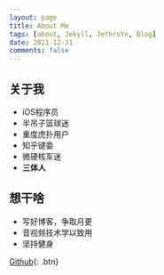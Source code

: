 ```yaml
---
layout: page
title: About Me
tags: [about, Jekyll, JethroYe, Blog]
date: 2021-12-31
comments: false
---
```

    

## 关于我
* iOS程序员
* 半吊子篮球迷
* 重度虎扑用户
* 知乎键委  
* 微硬核军迷
* **三体人**



## 想干啥
* 写好博客，争取月更
* 音视频技术学以致用
* 坚持健身

      
[Github](https://github.com/jethroye){: .btn}
